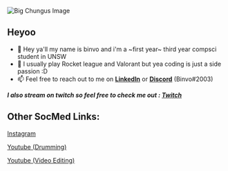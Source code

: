![Big Chungus Image](https://cdn.discordapp.com/attachments/889308915102269480/893419612811694131/Untitled-1.png)

<h2>Heyoo</h2>

* 👋 Hey ya'll my name is binvo and i'm a ~first year~ third year compsci student in UNSW
* 👀 I usually play Rocket league and Valorant but yea coding is just a side passion :D
* 📫 Feel free to reach out to me on [**LinkedIn**](https://www.linkedin.com/in/kevinesutandi/) or [**Discord**](https://discord.com/users/673512295137017857) (Binvo#2003)

***I also stream on twitch so feel free to check me out : [Twitch](https://twitch.tv/binvog)***

<h2>Other SocMed Links:</h2>

[Instagram](https://instagram.com/kevinesutandi)

[Youtube (Drumming)](https://www.youtube.com/channel/UCFmTKy7Mvvfp_b1vvsQGCiQ)

[Youtube (Video Editing)](https://www.youtube.com/channel/UCnKOMY051wurNGUb6CmFTiQ)

<!---
KevinSutandi/KevinSutandi is a ✨ special ✨ repository because its `README.md` (this file) appears on your GitHub profile.
You can click the Preview link to take a look at your changes.
--->
